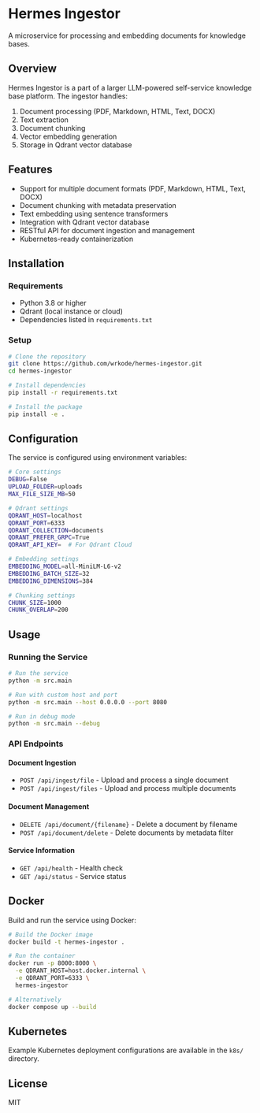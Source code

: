 # Hermes Ingestor

A microservice for processing and embedding documents for knowledge bases.

## Overview

Hermes Ingestor is a part of a larger LLM-powered self-service knowledge base platform. The ingestor handles:

1. Document processing (PDF, Markdown, HTML, Text, DOCX)
2. Text extraction
3. Document chunking
4. Vector embedding generation
5. Storage in Qdrant vector database

## Features

- Support for multiple document formats (PDF, Markdown, HTML, Text, DOCX)
- Document chunking with metadata preservation
- Text embedding using sentence transformers
- Integration with Qdrant vector database
- RESTful API for document ingestion and management
- Kubernetes-ready containerization

## Installation

### Requirements

- Python 3.8 or higher
- Qdrant (local instance or cloud)
- Dependencies listed in `requirements.txt`

### Setup

```bash
# Clone the repository
git clone https://github.com/wrkode/hermes-ingestor.git
cd hermes-ingestor

# Install dependencies
pip install -r requirements.txt

# Install the package
pip install -e .
```

## Configuration

The service is configured using environment variables:

```bash
# Core settings
DEBUG=False
UPLOAD_FOLDER=uploads
MAX_FILE_SIZE_MB=50

# Qdrant settings
QDRANT_HOST=localhost
QDRANT_PORT=6333
QDRANT_COLLECTION=documents
QDRANT_PREFER_GRPC=True
QDRANT_API_KEY=  # For Qdrant Cloud

# Embedding settings
EMBEDDING_MODEL=all-MiniLM-L6-v2
EMBEDDING_BATCH_SIZE=32
EMBEDDING_DIMENSIONS=384

# Chunking settings
CHUNK_SIZE=1000
CHUNK_OVERLAP=200
```

## Usage

### Running the Service

```bash
# Run the service
python -m src.main

# Run with custom host and port
python -m src.main --host 0.0.0.0 --port 8080

# Run in debug mode
python -m src.main --debug
```

### API Endpoints

#### Document Ingestion

- `POST /api/ingest/file` - Upload and process a single document
- `POST /api/ingest/files` - Upload and process multiple documents

#### Document Management

- `DELETE /api/document/{filename}` - Delete a document by filename
- `POST /api/document/delete` - Delete documents by metadata filter

#### Service Information

- `GET /api/health` - Health check
- `GET /api/status` - Service status

## Docker

Build and run the service using Docker:

```bash
# Build the Docker image
docker build -t hermes-ingestor .

# Run the container
docker run -p 8000:8000 \
  -e QDRANT_HOST=host.docker.internal \
  -e QDRANT_PORT=6333 \
  hermes-ingestor

# Alternatively
docker compose up --build
```

## Kubernetes

Example Kubernetes deployment configurations are available in the `k8s/` directory.

## License

MIT 
